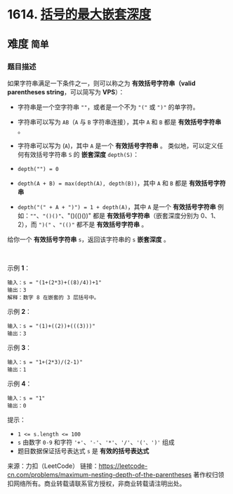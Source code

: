 # 1614. [括号的最大嵌套深度](https://leetcode-cn.com/problems/maximum-nesting-depth-of-the-parentheses/)  
<font size=5> 难度 `简单` </font>
---

### 题目描述

如果字符串满足一下条件之一，则可以称之为 **有效括号字符串（valid parentheses string**，可以简写为 **VPS**）：

* 字符串是一个空字符串 `""`，或者是一个不为 `"("` 或 `")"` 的单字符。
* 字符串可以写为 `AB`（`A` 与 `B` 字符串连接），其中 `A` 和 `B` 都是 **有效括号字符串** 。
* 字符串可以写为 (`A`)，其中 `A` 是一个 **有效括号字符串** 。
类似地，可以定义任何有效括号字符串 `S` 的 **嵌套深度** `depth(S)`：

* `depth("") = 0`
* `depth(A + B) = max(depth(A), depth(B))`，其中 `A` 和 `B` 都是 **有效括号字符串**
* `depth("(" + A + ")") = 1 + depth(A)`，其中 `A` 是一个 **有效括号字符串**
例如：`""`、`"()()"`、"()(()())" 都是 **有效括号字符串**（嵌套深度分别为 0、1、2），而 `")("` 、`"(()"` 都不是 **有效括号字符串** 。

给你一个 **有效括号字符串** `s`，返回该字符串的 `s` **嵌套深度** 。

 

示例 **1**：
```
输入：s = "(1+(2*3)+((8)/4))+1"
输出：3
解释：数字 8 在嵌套的 3 层括号中。
```
示例 **2**：
```
输入：s = "(1)+((2))+(((3)))"
输出：3
```
示例 **3**：
```
输入：s = "1+(2*3)/(2-1)"
输出：1
```
示例 **4**：
```
输入：s = "1"
输出：0
```

提示：

* `1 <= s.length <= 100`
* `s` 由数字 `0-9` 和字符 `'+'`、`'-'`、`'*'`、`'/'`、`'('、')'` 组成
* 题目数据保证括号表达式 `s` 是 **有效的括号表达式**

来源：力扣（LeetCode）
链接：https://leetcode-cn.com/problems/maximum-nesting-depth-of-the-parentheses
著作权归领扣网络所有。商业转载请联系官方授权，非商业转载请注明出处。

